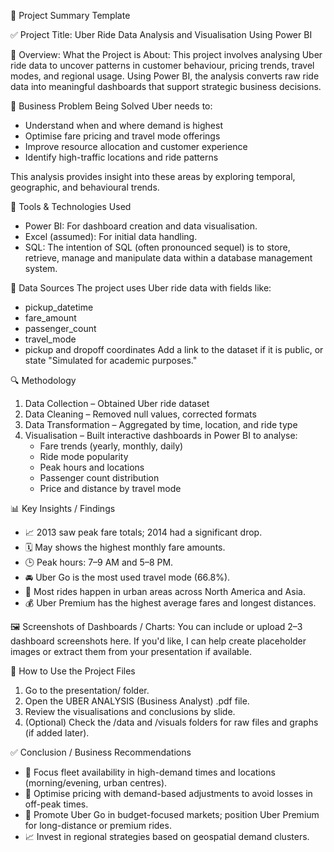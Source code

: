 📌 Project Summary Template

✅ Project Title: Uber Ride Data Analysis and Visualisation Using Power BI

📘 Overview: What the Project is About: This project involves analysing Uber ride data to uncover patterns in customer behaviour, pricing trends, travel modes, and regional usage. 
Using Power BI, the analysis converts raw ride data into meaningful dashboards that support strategic business decisions.

🏢 Business Problem Being Solved
Uber needs to:
* Understand when and where demand is highest
* Optimise fare pricing and travel mode offerings
* Improve resource allocation and customer experience
* Identify high-traffic locations and ride patterns

This analysis provides insight into these areas by exploring temporal, geographic, and behavioural trends.

🧰 Tools & Technologies Used
* Power BI: For dashboard creation and data visualisation.
* Excel (assumed): For initial data handling.
* SQL: The intention of SQL (often pronounced sequel) is to store, retrieve, manage and manipulate data within a database management system.

🔗 Data Sources
The project uses Uber ride data with fields like:
* pickup_datetime
* fare_amount
* passenger_count
* travel_mode
* pickup and dropoff coordinates
Add a link to the dataset if it is public, or state "Simulated for academic purposes."

🔍 Methodology
1. Data Collection – Obtained Uber ride dataset
2. Data Cleaning – Removed null values, corrected formats
3. Data Transformation – Aggregated by time, location, and ride type
4. Visualisation – Built interactive dashboards in Power BI to analyse:
   * Fare trends (yearly, monthly, daily)
   * Ride mode popularity
   * Peak hours and locations
   * Passenger count distribution
   * Price and distance by travel mode

📊 Key Insights / Findings
* 📈 2013 saw peak fare totals; 2014 had a significant drop.
* 🗓️ May shows the highest monthly fare amounts.
* 🕒 Peak hours: 7–9 AM and 5–8 PM.
* 🚘 Uber Go is the most used travel mode (66.8%).
* 📍 Most rides happen in urban areas across North America and Asia.
* 💰 Uber Premium has the highest average fares and longest distances.

🖼️ Screenshots of Dashboards / Charts: You can include or upload 2–3 dashboard screenshots here. If you'd like, I can help create placeholder images or extract them from your 
presentation if available.

📂 How to Use the Project Files
1. Go to the presentation/ folder.
2. Open the UBER ANALYSIS (Business Analyst) .pdf file.
3. Review the visualisations and conclusions by slide.
4. (Optional) Check the /data and /visuals folders for raw files and graphs (if added later).

✅ Conclusion / Business Recommendations
* 📌 Focus fleet availability in high-demand times and locations (morning/evening, urban centres).
* 💸 Optimise pricing with demand-based adjustments to avoid losses in off-peak times.
* 🚗 Promote Uber Go in budget-focused markets; position Uber Premium for long-distance or premium rides.
* 📈 Invest in regional strategies based on geospatial demand clusters.

